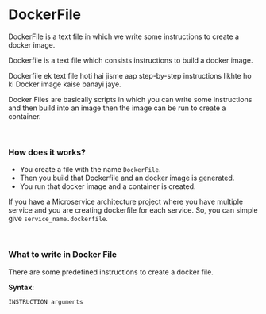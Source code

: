# DockerFile

DockerFile is a text file in which we write some instructions to create a docker image.

Dockerfile is a text file which consists instructions to build a docker image.

Dockerfile ek text file hoti hai jisme aap step-by-step instructions likhte ho ki Docker image kaise banayi jaye.

Docker Files are basically scripts in which you can write some instructions and then build into an image then the image can be run to create a container.

<br>

### How does it works?

- You create a file with the name ```DockerFile```.
- Then you build that Dockerfile and an docker image is generated.
- You run that docker image and a container is created.


If you have a Microservice architecture project where you have multiple service and you are creating dockerfile for each service. So, you can simple give ```service_name.dockerfile```.

<br>

### What to write in Docker File

There are some predefined instructions to create a docker file.

**Syntax**:

```
INSTRUCTION arguments
```

